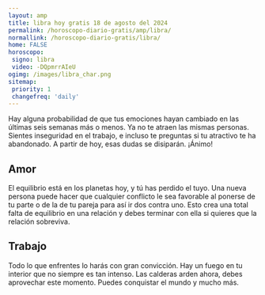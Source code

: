 ```yaml
---
layout: amp
title: libra hoy gratis 18 de agosto del 2024 
permalink: /horoscopo-diario-gratis/amp/libra/
normallink: /horoscopo-diario-gratis/libra/
home: FALSE
horoscopo:
 signo: libra
 video: -DQpmrrAIeU
ogimg: /images/libra_char.png
sitemap:
 priority: 1
 changefreq: 'daily'
---
```



Hay alguna probabilidad de que tus emociones hayan cambiado en las últimas seis semanas más o menos. Ya no te atraen las mismas personas. Sientes inseguridad en el trabajo, e incluso te preguntas si tu atractivo te ha abandonado. A partir de hoy, esas dudas se disiparán. ¡Ánimo!

## Amor

El equilibrio está en los planetas hoy, y tú has perdido el tuyo. Una nueva persona puede hacer que cualquier conflicto le sea favorable al ponerse de tu parte o de la de tu pareja para así ir dos contra uno. Esto crea una total falta de equilibrio en una relación y debes terminar con ella si quieres que la relación sobreviva.

## Trabajo

Todo lo que enfrentes lo harás con gran convicción. Hay un fuego en tu interior que no siempre es tan intenso. Las calderas arden ahora, debes aprovechar este momento. Puedes conquistar el mundo y mucho más.